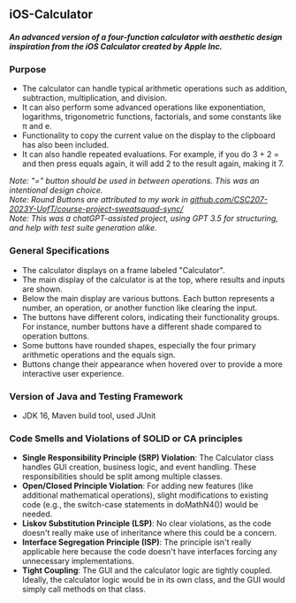 ## iOS-Calculator
#### _An advanced version of a four-function calculator with aesthetic design inspiration from the iOS Calculator created by Apple Inc._

### Purpose

- The calculator can handle typical arithmetic operations such as addition, subtraction, multiplication, and division.
- It can also perform some advanced operations like exponentiation, logarithms, trigonometric functions, factorials, and some constants like π and e.
- Functionality to copy the current value on the display to the clipboard has also been included.
- It can also handle repeated evaluations. For example, if you do 3 + 2 = and then press equals again, it will add 2 to the result again, making it 7.

_Note: "=" button should be used in between operations. This was an intentional design choice._  
_Note: Round Buttons are attributed to my work in [github.com/CSC207-2023Y-UofT/course-project-sweatsquad-sync/](https://github.com/CSC207-2023Y-UofT/course-project-sweatsquad-sync/)_  
_Note: This was a chatGPT-assisted project, using GPT 3.5 for structuring, and help with test suite generation alike._

### General Specifications

- The calculator displays on a frame labeled "Calculator".
- The main display of the calculator is at the top, where results and inputs are shown.
- Below the main display are various buttons. Each button represents a number, an operation, or another function like clearing the input.
- The buttons have different colors, indicating their functionality groups. For instance, number buttons have a different shade compared to operation buttons.
- Some buttons have rounded shapes, especially the four primary arithmetic operations and the equals sign.
- Buttons change their appearance when hovered over to provide a more interactive user experience.

### Version of Java and Testing Framework

- JDK 16, Maven build tool, used JUnit

### Code Smells and Violations of SOLID or CA principles

- **Single Responsibility Principle (SRP) Violation**: The Calculator class handles GUI creation, business logic, and event handling. These responsibilities should be split among multiple classes.
- **Open/Closed Principle Violation**: For adding new features (like additional mathematical operations), slight modifications to existing code (e.g., the switch-case statements in doMathN4()) would be needed.
- **Liskov Substitution Principle (LSP)**: No clear violations, as the code doesn't really make use of inheritance where this could be a concern.
- **Interface Segregation Principle (ISP)**: The principle isn't really applicable here because the code doesn't have interfaces forcing any unnecessary implementations.
- **Tight Coupling**: The GUI and the calculator logic are tightly coupled. Ideally, the calculator logic would be in its own class, and the GUI would simply call methods on that class.
